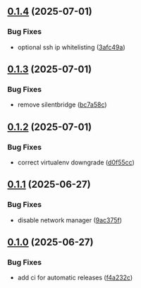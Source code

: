 ## [0.1.4](https://github.com/l4rm4nd/NAC-RPi4/compare/v0.1.3...v0.1.4) (2025-07-01)


### Bug Fixes

* optional ssh ip whitelisting ([3afc49a](https://github.com/l4rm4nd/NAC-RPi4/commit/3afc49aad821fb70356183aad9e43bcd215734c0))

## [0.1.3](https://github.com/l4rm4nd/NAC-RPi4/compare/v0.1.2...v0.1.3) (2025-07-01)


### Bug Fixes

* remove silentbridge ([bc7a58c](https://github.com/l4rm4nd/NAC-RPi4/commit/bc7a58c1c09d6155d01c34e0b9f38f91560ac28a))

## [0.1.2](https://github.com/l4rm4nd/NAC-RPi4/compare/v0.1.1...v0.1.2) (2025-07-01)


### Bug Fixes

* correct virtualenv downgrade ([d0f55cc](https://github.com/l4rm4nd/NAC-RPi4/commit/d0f55cc7be0ba00cf7e34d639be556e9dbb0752f))

## [0.1.1](https://github.com/l4rm4nd/NAC-RPi4/compare/v0.1.0...v0.1.1) (2025-06-27)


### Bug Fixes

* disable network manager ([9ac375f](https://github.com/l4rm4nd/NAC-RPi4/commit/9ac375f92b2e29e137518b8c365d09349649c1ea))

## [0.1.0](https://github.com/l4rm4nd/NAC-RPi4/compare/f4a232c674a44c583a3571ff3b0cb982dad10369...v0.1.0) (2025-06-27)


### Bug Fixes

* add ci for automatic releases ([f4a232c](https://github.com/l4rm4nd/NAC-RPi4/commit/f4a232c674a44c583a3571ff3b0cb982dad10369))

